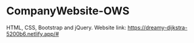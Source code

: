 # CompanyWebsite-OWS
HTML, CSS, Bootstrap and jQuery.
Website link: https://dreamy-dijkstra-5200b6.netlify.app/#
